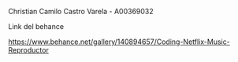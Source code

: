 Christian Camilo Castro Varela - A00369032

Link del behance

https://www.behance.net/gallery/140894657/Coding-Netflix-Music-Reproductor



